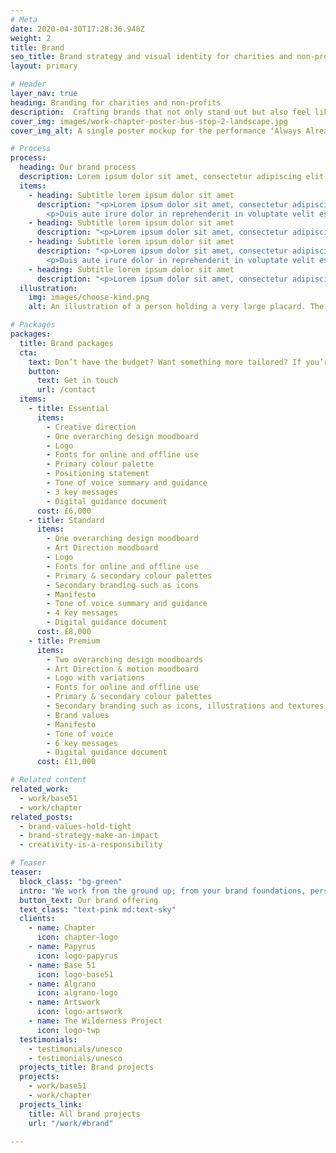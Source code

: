 ```yaml
---
# Meta
date: 2020-04-30T17:28:36.948Z
weight: 2
title: Brand
seo_title: Brand strategy and visual identity for charities and non-profits
layout: primary

# Header
layer_nav: true
heading: Branding for charities and non-profits
description:  Crafting brands that not only stand out but also feel like something you can truly believe in, we ensure they become something you can truly be a part of.
cover_img: images/work-chapter-poster-bus-stop-2-landscape.jpg
cover_img_alt: A single poster mockup for the performance ‘Always Already’. The poster is on a brick wall, a longer perspective view of the street is visible to the right of the image.

# Process
process:
  heading: Our brand process
  description: Lorem ipsum dolor sit amet, consectetur adipiscing elit, sed do eiusmod tempor incididunt ut labore et dolore magna aliqua. Ut enim ad minim veniam, quis nostrud exercitation ullamco laboris nisi ut aliquip ex ea commodo consequat.
  items:
    - heading: Subtitle lorem ipsum dolor sit amet
      description: "<p>Lorem ipsum dolor sit amet, consectetur adipiscing elit, sed do eiusmod tempor incididunt ut labore et dolore magna aliqua. Ut enim ad minim veniam, quis nostrud exercitation ullamco laboris nisi ut aliquip.</p>
        <p>Duis aute irure dolor in reprehenderit in voluptate velit esse cillum dolore eu fugiat nulla pariatur. Excepteur sint occaecat cupidatat non proident, sunt in culpa qui officia deserunt mollit anim id est laborum.</p>"
    - heading: Subtitle lorem ipsum dolor sit amet
      description: "<p>Lorem ipsum dolor sit amet, consectetur adipiscing elit, sed do eiusmod tempor incididunt ut labore et dolore magna aliqua. Ut enim ad minim veniam, quis nostrud exercitation ullamco laboris nisi ut aliquip.</p>"
    - heading: Subtitle lorem ipsum dolor sit amet
      description: "<p>Lorem ipsum dolor sit amet, consectetur adipiscing elit, sed do eiusmod tempor incididunt ut labore et dolore magna aliqua. Ut enim ad minim veniam, quis nostrud exercitation ullamco laboris nisi ut aliquip.</p>
        <p>Duis aute irure dolor in reprehenderit in voluptate velit esse cillum dolore eu fugiat nulla pariatur. Excepteur sint occaecat cupidatat non proident, sunt in culpa qui officia deserunt mollit anim id est laborum.</p>"
    - heading: Subtitle lorem ipsum dolor sit amet
      description: "<p>Lorem ipsum dolor sit amet, consectetur adipiscing elit, sed do eiusmod tempor incididunt ut labore et dolore magna aliqua. Ut enim ad minim veniam, quis nostrud exercitation ullamco laboris nisi ut aliquip.</p>"
  illustration:
    img: images/choose-kind.png
    alt: An illustration of a person holding a very large placard. The placard reads 'Choose Kind'.

# Packages
packages:
  title: Brand packages
  cta:
    text: Don’t have the budget? Want something more tailored? If you’re a purpose-led non-profit or charity, we’ll find a way to help. Let’s make it happen!
    button:
      text: Get in touch
      url: /contact
  items:
    - title: Essential
      items:
        - Creative direction
        - One overarching design moodboard 
        - Logo 
        - Fonts for online and offline use
        - Primary colour palette
        - Positioning statement
        - Tone of voice summary and guidance
        - 3 key messages
        - Digital guidance document
      cost: £6,000
    - title: Standard
      items:
        - One overarching design moodboard
        - Art Direction moodboard 
        - Logo 
        - Fonts for online and offline use
        - Primary & secondary colour palettes
        - Secondary branding such as icons
        - Manifesto
        - Tone of voice summary and guidance
        - 4 key messages
        - Digital guidance document
      cost: £8,000
    - title: Premium
      items:
        - Two overarching design moodboards
        - Art Direction & motion moodboard 
        - Logo with variations 
        - Fonts for online and offline use
        - Primary & secondary colour palettes
        - Secondary branding such as icons, illustrations and textures
        - Brand values
        - Manifesto
        - Tone of voice
        - 6 key messages
        - Digital guidance document
      cost: £11,000

# Related content
related_work:
  - work/base51
  - work/chapter
related_posts:
  - brand-values-hold-tight
  - brand-strategy-make-an-impact
  - creativity-is-a-responsibility

# Teaser
teaser:
  block_class: "bg-green"
  intro: "We work from the ground up; from your brand foundations, personality, values all the way to the final output. A carefully crafted, cohesive, thought through brand identity, that has longevity, creativity and truly reflects who you are as an organisation."
  button_text: Our brand offering
  text_class: "text-pink md:text-sky"
  clients:
    - name: Chapter
      icon: chapter-logo
    - name: Papyrus
      icon: logo-papyrus
    - name: Base 51
      icon: logo-base51
    - name: Algrano
      icon: algrano-logo
    - name: Artswork
      icon: logo-artswork
    - name: The Wilderness Project
      icon: logo-twp
  testimonials:
    - testimonials/unesco
    - testimonials/unesco
  projects_title: Brand projects
  projects:
    - work/base51
    - work/chapter
  projects_link:
    title: All brand projects
    url: "/work/#brand"

---
```

